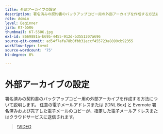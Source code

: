 ```yaml
---
title: 外部アーカイブの設定
description: 署名済みの契約書のバックアップコピー用の外部アーカイブを作成する方法について説明します。
role: Admin
level: Beginner
jira: KT-5506
thumbnail: KT-5506.jpg
exl-id: 8669881a-b69b-4455-912d-b3551207a696
source-git-commit: ad54f7afa78b0fbb31eccf455723a8890cb92355
workflow-type: tm+mt
source-wordcount: '75'
ht-degree: 0%

---
```


# 外部アーカイブの設定

署名済みの契約書のバックアップコピー用の外部アーカイブを作成する方法について説明します。 任意の電子メールアドレスまたは [!DNL Box] と Evernote 署名済みおよび完了した電子メールのコピーが、指定した電子メールアドレスまたはクラウドサービスに送信されます。

>[!VIDEO](https://video.tv.adobe.com/v/3409072?quality=12&learn=on&hidetitle=true)